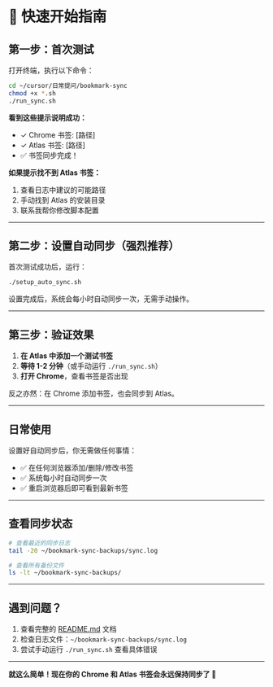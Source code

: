 # 🚀 快速开始指南

## 第一步：首次测试

打开终端，执行以下命令：

```bash
cd ~/cursor/日常提问/bookmark-sync
chmod +x *.sh
./run_sync.sh
```

**看到这些提示说明成功：**
- ✓ Chrome 书签: [路径]
- ✓ Atlas 书签: [路径]
- ✅ 书签同步完成！

**如果提示找不到 Atlas 书签：**
1. 查看日志中建议的可能路径
2. 手动找到 Atlas 的安装目录
3. 联系我帮你修改脚本配置

---

## 第二步：设置自动同步（强烈推荐）

首次测试成功后，运行：

```bash
./setup_auto_sync.sh
```

设置完成后，系统会每小时自动同步一次，无需手动操作。

---

## 第三步：验证效果

1. **在 Atlas 中添加一个测试书签**
2. **等待 1-2 分钟**（或手动运行 `./run_sync.sh`）
3. **打开 Chrome**，查看书签是否出现

反之亦然：在 Chrome 添加书签，也会同步到 Atlas。

---

## 日常使用

设置好自动同步后，你无需做任何事情：

- ✅ 在任何浏览器添加/删除/修改书签
- ✅ 系统每小时自动同步一次
- ✅ 重启浏览器后即可看到最新书签

---

## 查看同步状态

```bash
# 查看最近的同步日志
tail -20 ~/bookmark-sync-backups/sync.log

# 查看所有备份文件
ls -lt ~/bookmark-sync-backups/
```

---

## 遇到问题？

1. 查看完整的 [README.md](README.md) 文档
2. 检查日志文件：`~/bookmark-sync-backups/sync.log`
3. 尝试手动运行 `./run_sync.sh` 查看具体错误

---

**就这么简单！现在你的 Chrome 和 Atlas 书签会永远保持同步了 🎉**

